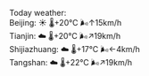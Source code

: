 Today weather:  
Beijing: ☀️   🌡️+20°C 🌬️↑15km/h  
Tianjin: ☁️   🌡️+20°C 🌬️↗19km/h  
Shijiazhuang: ☁️   🌡️+17°C 🌬️←4km/h  
Tangshan: ☁️   🌡️+22°C 🌬️↗19km/h  
